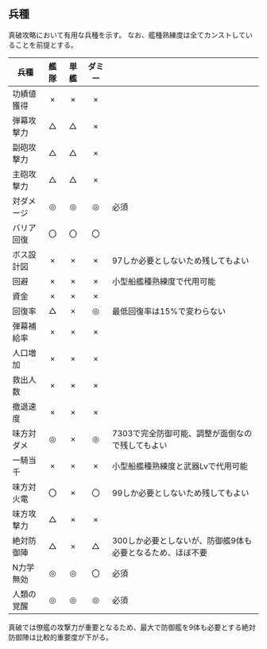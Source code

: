 ## 兵種

真破攻略において有用な兵種を示す。
なお、艦種熟練度は全てカンストしていることを前提とする。

| 兵種       | 艦隊 | 単艦 | ダミー |                                                            |
|------------|:----:|:----:|:------:|------------------------------------------------------------|
| 功績値獲得 | ×   | ×   | ×     |                                                            |
| 弾幕攻撃力 | △   | △   | ×     |                                                            |
| 副砲攻撃力 | △   | △   | ×     |                                                            |
| 主砲攻撃力 | △   | △   | ×     |                                                            |
| 対ダメージ | ◎   | ◎   | ◎     | 必須                                                       |
| バリア回復 | 〇   | 〇   | 〇     |                                                            |
| ボス設計図 | ×   | ×   | ×     | 97しか必要としないため残してもよい                         |
| 回避       | ×   | ×   | ×     | 小型船艦種熟練度で代用可能                                 |
| 資金       | ×   | ×   | ×     |                                                            |
| 回復率     | △   | ×   | ◎     | 最低回復率は15%で変わらない                                |
| 弾幕補給率 | ×   | ×   | ×     |                                                            |
| 人口増加   | ×   | ×   | ×     |                                                            |
| 救出人数   | ×   | ×   | ×     |                                                            |
| 撤退速度   | ×   | ×   | ×     |                                                            |
| 味方対ダメ | ◎   | ×   | ◎     | 7303で完全防御可能、調整が面倒なので残してもよい           |
| 一騎当千   | ×   | ×   | ×     | 小型船艦種熟練度と武器Lvで代用可能                         |
| 味方対火電 | 〇   | ×   | 〇     | 99しか必要としないため残してもよい                         |
| 味方攻撃力 | △   | ×   | ×     |                                                            |
| 絶対防御陣 | △   | ×   | △     | 300しか必要としないが、防御艦9体も必要となるため、ほぼ不要 |
| N力学無効  | ◎   | ◎   | 〇     | 必須                                                       |
| 人類の覚醒 | ◎   | ◎   | ◎     | 必須                                                       |

真破では僚艦の攻撃力が重要となるため、最大で防御艦を9体も必要とする絶対防御陣は比較的重要度が下がる。
